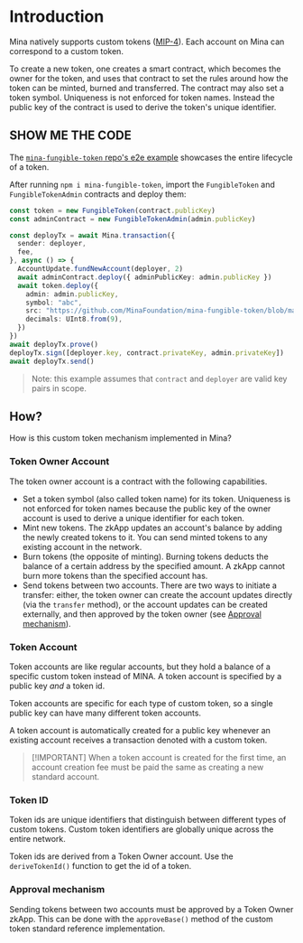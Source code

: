 # Introduction

Mina natively supports custom tokens
([MIP-4](https://github.com/MinaProtocol/MIPs/blob/main/MIPS/mip-zkapps.md#token-mechanics)). Each
account on Mina can correspond to a custom token.

To create a new token, one creates a smart contract, which becomes the owner for the token, and uses
that contract to set the rules around how the token can be minted, burned and transferred. The
contract may also set a token symbol. Uniqueness is not enforced for token names. Instead the public
key of the contract is used to derive the token's unique identifier.

## SHOW ME THE CODE

The
[`mina-fungible-token` repo's e2e example](https://github.com/MinaFoundation/mina-fungible-token/blob/main/examples/e2e.eg.ts)
showcases the entire lifecycle of a token.

After running `npm i mina-fungible-token`, import the `FungibleToken` and `FungibleTokenAdmin`
contracts and deploy them:

```ts
const token = new FungibleToken(contract.publicKey)
const adminContract = new FungibleTokenAdmin(admin.publicKey)

const deployTx = await Mina.transaction({
  sender: deployer,
  fee,
}, async () => {
  AccountUpdate.fundNewAccount(deployer, 2)
  await adminContract.deploy({ adminPublicKey: admin.publicKey })
  await token.deploy({
    admin: admin.publicKey,
    symbol: "abc",
    src: "https://github.com/MinaFoundation/mina-fungible-token/blob/main/examples/e2e.eg.ts",
    decimals: UInt8.from(9),
  })
})
await deployTx.prove()
deployTx.sign([deployer.key, contract.privateKey, admin.privateKey])
await deployTx.send()
```

> Note: this example assumes that `contract` and `deployer` are valid key pairs in scope.

## How?

How is this custom token mechanism implemented in Mina?

### Token Owner Account

The token owner account is a contract with the following capabilities.

- Set a token symbol (also called token name) for its token. Uniqueness is not enforced for token
  names because the public key of the owner account is used to derive a unique identifier for each
  token.
- Mint new tokens. The zkApp updates an account's balance by adding the newly created tokens to it.
  You can send minted tokens to any existing account in the network.
- Burn tokens (the opposite of minting). Burning tokens deducts the balance of a certain address by
  the specified amount. A zkApp cannot burn more tokens than the specified account has.
- Send tokens between two accounts. There are two ways to initiate a transfer: either, the token
  owner can create the account updates directly (via the `transfer` method), or the account updates
  can be created externally, and then approved by the token owner (see
  [Approval mechanism](#approval-mechanism)).

### Token Account

Token accounts are like regular accounts, but they hold a balance of a specific custom token instead
of MINA. A token account is specified by a public key _and_ a token id.

Token accounts are specific for each type of custom token, so a single public key can have many
different token accounts.

A token account is automatically created for a public key whenever an existing account receives a
transaction denoted with a custom token.

> [!IMPORTANT] When a token account is created for the first time, an account creation fee must be
> paid the same as creating a new standard account.

### Token ID

Token ids are unique identifiers that distinguish between different types of custom tokens. Custom
token identifiers are globally unique across the entire network.

Token ids are derived from a Token Owner account. Use the `deriveTokenId()` function to get the id
of a token.

### Approval mechanism

Sending tokens between two accounts must be approved by a Token Owner zkApp. This can be done with
the `approveBase()` method of the custom token standard reference implementation.
